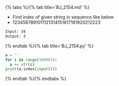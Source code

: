 {% tabs %}{% tab title='BJ_2154.md' %}

* Find index of given string in sequence like below
* 1234567891011121314151617181920212223

```txt
Input: 34
Output: 3
```

{% endtab %}{% tab title='BJ_2154.py' %}

```py
a = ''
for i in range(100001):
  a += str(i)
print(a.index(input()))
```

{% endtab %}{% endtabs %}
